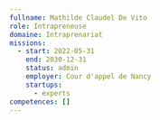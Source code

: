 ```yaml
---
fullname: Mathilde Claudel De Vito
role: Intrapreneuse
domaine: Intraprenariat
missions:
  - start: 2022-05-31
    end: 2030-12-31
    status: admin
    employer: Cour d'appel de Nancy
    startups:
      - experts
competences: []
---
```

